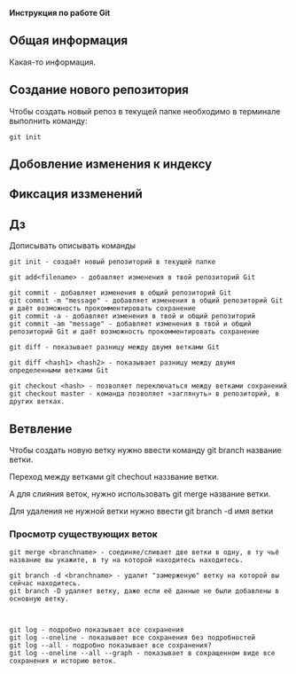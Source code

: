 **Инструкция по работе Git**

## Общая информация

Какая-то информация.

## Создание нового репозитория

Чтобы создать новый репоз в текущей папке необходимо в терминале выполнить команду:

    git init

## Добовление изменения к индексу

## Фиксация иззменений

## Дз
Дописывать описывать команды

    git init - создаёт новый репозиторий в текущей папке

    git add<filename> - добавляет изменения в твой репозиторий Git

    git commit - добавляет изменения в общий репозиторий Git
    git commit -m "message" - добавляет изменения в общий репозиторий Git и даёт возможность прокомментировать сохранение
    git commit -a - добавляет изменения в твой и общий репозиторий
    git commit -am "message" - добавляет изменения в твой и общий репозиторий Git и даёт возможность прокомментировать сохранение

    git diff - показывает разницу между двумя ветками Git

    git diff <hash1> <hash2> - показывает разницу между двумя определенными ветками Git
    
    git checkout <hash> - позволяет переключаться между ветками сохранений 
    git checkout master - команда позволяет «заглянуть» в репозиторий, в других ветках.

## Ветвление 

Чтобы создать новую ветку нужно ввести команду git branch название ветки.

Переход между ветками git chechout наззвание ветки.

А для слияния веток, нужно использовать git merge название ветки.

Для удаления не нужной ветки нужно ввести git branch -d имя ветки

### Просмотр существующих веток

    git merge <branchname> - соединяе/сливает две ветки в одну, в ту чьё название вы укажите, в ту на которой находитесь находитесь.

    git branch -d <branchname> - удалит "замерженую" ветку на которой вы сейчас находитесь.
    git branch -D удаляет ветку, даже если её данные не были добавлены в основную ветку.

    
    
    git log - подробно показывает все сохранения 
    git log --oneline - показывает все сохранения без подробностей 
    git log --all - подробно показывает все сохранения?
    git log --oneline --all --graph - показывает в сокращенном виде все сохранения и историю веток. 